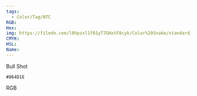 ```yaml
---
tags:
  - Color/Tag/NTC
RGB:
Hex:
img: https://filedn.com/l0hpzxl1f01yT7GHxtF8cyk/Color%20Snake/standard_csv_to_svg//864D1E.svg
CMYK:
HSL:
Name:
---
```

Bull Shot
```palette
#864D1E
```
RGB
